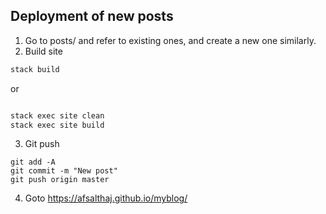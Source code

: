 ## Deployment of new posts

1. Go to posts/ and refer to existing ones, and create a new one similarly.
2. Build site

```scala
stack build

```
 
or

```scala

stack exec site clean
stack exec site build

```

3. Git push

```
git add -A
git commit -m "New post"
git push origin master

```

4. Goto https://afsalthaj.github.io/myblog/